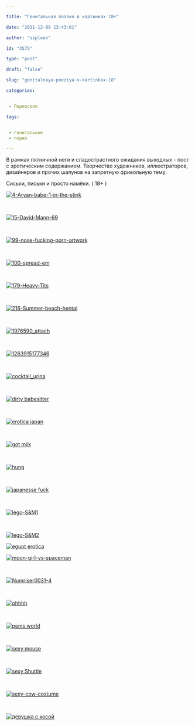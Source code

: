 ```yaml
---

title: "Генитальная поэзия в картинках 18+"

date: "2011-12-09 13:43:01"

author: "sspleen"

id: "3575"

type: "post"

draft: "false"

slug: "genitalnaya-poeziya-v-kartinkax-18"

categories:


 - Порноскоп

tags:


 - генитальное
 - порно

---
```

В рамках пятничной неги и сладострастного ожидания выходных - пост с эротическим содержанием. Творчество художников, иллюстраторов, дизайнеров и прочих шалунов на запретную фривольную тему.  
  
Сиськи, письки и просто намёки. ( 18+ )  
  
[![](/uploads/2012/07/4-Aryan-babe-1-in-the-stink.jpg "4-Aryan-babe-1-in-the-stink")](/uploads/2012/07/4-Aryan-babe-1-in-the-stink.jpg)  
  
   
  
[![](/uploads/2012/07/15-David-Mann-69-1024x723.jpg "15-David-Mann-69")](/uploads/2012/07/15-David-Mann-69.jpg)  
  
   
  
[![](/uploads/2012/07/99-nose-fucking-porn-artwork.jpg "99-nose-fucking-porn-artwork")](/uploads/2012/07/99-nose-fucking-porn-artwork.jpg)  
  
   
  
[![](/uploads/2012/07/100-spread-em.jpg "100-spread-em")](/uploads/2012/07/100-spread-em.jpg)  
  
   
  
[![](/uploads/2012/07/179-Heavy-Tits.jpg "179-Heavy-Tits")](/uploads/2012/07/179-Heavy-Tits.jpg)  
  
   
  
[![](/uploads/2012/07/216-Summer-beach-hentai.jpg "216-Summer-beach-hentai")](/uploads/2012/07/216-Summer-beach-hentai.jpg)  
  
   
  
[![](/uploads/2012/07/1976590_attach.jpg "1976590_attach")](/uploads/2012/07/1976590_attach.jpg)  
  
   
  
[![](/uploads/2012/07/1263915177346.jpg "1263915177346")](/uploads/2012/07/1263915177346.jpg)  
  
   
  
[![](/uploads/2012/07/cocktail_urina.jpg "cocktail_urina")](/uploads/2012/07/cocktail_urina.jpg)  
  
   
  
[![](/uploads/2012/07/dirty-babesitter.jpg "dirty babesitter")](/uploads/2012/07/dirty-babesitter.jpg)  
  
   
  
[![](/uploads/2012/07/erotica-japan.jpg "erotica japan")](/uploads/2012/07/erotica-japan.jpg)  
  
   
  
[![](/uploads/2012/07/got-milk.jpg "got milk")](/uploads/2012/07/got-milk.jpg)  
  
   
  
[![](/uploads/2012/07/hung.jpg "hung")](/uploads/2012/07/hung.jpg)  
  
   
  
[![](/uploads/2012/07/japanesse-fuck.jpg "japanesse fuck")](/uploads/2012/07/japanesse-fuck.jpg)  
  
   
  
[![](/uploads/2012/07/lego-SM1.jpg "lego-S&M1")](/uploads/2012/07/lego-SM1.jpg)  
  
   
  
[![](/uploads/2012/07/lego-SM2.jpg "lego-S&M2")](/uploads/2012/07/lego-SM2.jpg)  
  
[![](/uploads/2011/12/egupt-erotica.jpg "egupt erotica")](/uploads/2011/12/egupt-erotica.jpg)  
  
[![](/uploads/2012/07/moon-girl-vs-spaceman.jpg "moon-girl-vs-spaceman")](/uploads/2012/07/moon-girl-vs-spaceman.jpg)  
  
   
  
[![](/uploads/2012/07/Numriser0031-4.jpg "Numriser0031-4")](/uploads/2012/07/Numriser0031-4.jpg)  
  
   
  
[![](/uploads/2012/07/ohhhh.jpg "ohhhh")](/uploads/2012/07/ohhhh.jpg)  
  
   
  
[![](/uploads/2012/07/penis-world.jpeg "penis world")](/uploads/2012/07/penis-world.jpeg)  
  
   
  
[![](/uploads/2012/07/sexy-mouse.jpg "sexy mouse")](/uploads/2012/07/sexy-mouse.jpg)  
  
   
  
[![](/uploads/2012/07/sexy-Shuttle.jpg "sexy Shuttle")](/uploads/2012/07/sexy-Shuttle.jpg)  
  
   
  
[![](/uploads/2012/07/sexy-cow-costume.jpg "sexy-cow-costume")](/uploads/2012/07/sexy-cow-costume.jpg)  
  
   
  
[![](/uploads/2012/07/девушка-с-косой.jpg "девушка с косой")](/uploads/2012/07/девушка-с-косой.jpg)
